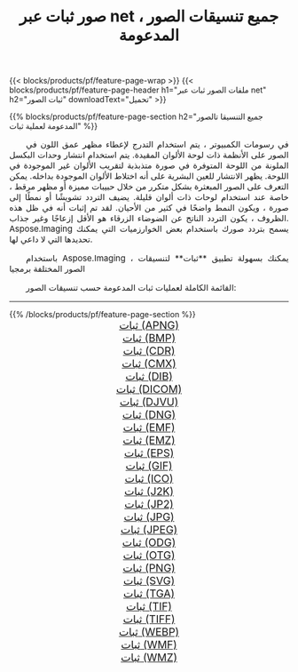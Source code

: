 ﻿---
title: صور ثبات عبر net ، جميع تنسيقات الصور المدعومة 
weight: 3920
url: /ar/net/dither/ 
lang: ar
langdirlevel: 2
locales: zh-hans,ja,it,ru,de,es,fr,nl,id,lt,pl,pt,vi,tr,ko,zh-hant,ar,hi,th,sv,cs,uk,he
description: باستخدام Aspose.Imaging يمكنك بسهولة ثبات الصور عبر net
---

{{< blocks/products/pf/feature-page-wrap >}}
{{< blocks/products/pf/feature-page-header h1="ملفات الصور ثبات عبر net" h2="ثبات الصور" downloadText="تحميل" >}}


{{% blocks/products/pf/feature-page-section  h2="جميع التنسيقا تالصور  المدعومة لعملية ثبات" %}}
<p align="justify" style="text-indent:2em;font-size:15px;">
في رسومات الكمبيوتر ، يتم استخدام التدرج لإعطاء مظهر عمق اللون في الصور على الأنظمة ذات لوحة الألوان المقيدة. يتم استخدام انتشار وحدات البكسل الملونة من اللوحة المتوفرة في صورة متذبذبة لتقريب الألوان غير الموجودة في اللوحة. يظهر الانتشار للعين البشرية على أنه اختلاط الألوان الموجودة بداخله. يمكن التعرف على الصور المبعثرة بشكل متكرر من خلال حبيبات مميزة أو مظهر مرقط ، خاصة عند استخدام لوحات ذات ألوان قليلة. يضيف التردد تشويشًا أو نمطًا إلى صورة ، ويكون النمط واضحًا في كثير من الأحيان. لقد تم إثبات أنه في ظل هذه الظروف ، يكون التردد الناتج عن الضوضاء الزرقاء هو الأقل إزعاجًا وغير جذاب. Aspose.Imaging يسمح بتردد صورك باستخدام بعض الخوارزميات التي يمكنك تحديدها التي لا داعي لها.
</p>
<p align="justify" style="text-indent:2em;font-size:15px;">
باستخدام Aspose.Imaging ، يمكنك بسهولة تطبيق **ثبات** لتنسيقات الصور المختلفة برمجيا
</p>
<p align="justify" style="text-indent:2em;font-size:15px;">
القائمة الكاملة لعمليات ثبات المدعومة حسب تنسيقات الصور:
</p>
<hr/>
{{% /blocks/products/pf/feature-page-section %}}
<div class="container-fluid productfamilypage bg-gray">
    <div class="convertypes bg-gray agp-content section">
        <div class="container">
		<div class="row other-converters" style="gap: 10px;font-size: 19px;text-align:center;">
		    <div class='col-md-2 other-converter remove-lp remove-rp'><a href="/imaging/ar/net/dither/apng/" style="padding:15px;">ثبات (APNG)</a></div><div class='col-md-2 other-converter remove-lp remove-rp'><a href="/imaging/ar/net/dither/bmp/" style="padding:15px;">ثبات (BMP)</a></div><div class='col-md-2 other-converter remove-lp remove-rp'><a href="/imaging/ar/net/dither/cdr/" style="padding:15px;">ثبات (CDR)</a></div><div class='col-md-2 other-converter remove-lp remove-rp'><a href="/imaging/ar/net/dither/cmx/" style="padding:15px;">ثبات (CMX)</a></div><div class='col-md-2 other-converter remove-lp remove-rp'><a href="/imaging/ar/net/dither/dib/" style="padding:15px;">ثبات (DIB)</a></div><div class='col-md-2 other-converter remove-lp remove-rp'><a href="/imaging/ar/net/dither/dicom/" style="padding:15px;">ثبات (DICOM)</a></div><div class='col-md-2 other-converter remove-lp remove-rp'><a href="/imaging/ar/net/dither/djvu/" style="padding:15px;">ثبات (DJVU)</a></div><div class='col-md-2 other-converter remove-lp remove-rp'><a href="/imaging/ar/net/dither/dng/" style="padding:15px;">ثبات (DNG)</a></div><div class='col-md-2 other-converter remove-lp remove-rp'><a href="/imaging/ar/net/dither/emf/" style="padding:15px;">ثبات (EMF)</a></div><div class='col-md-2 other-converter remove-lp remove-rp'><a href="/imaging/ar/net/dither/emz/" style="padding:15px;">ثبات (EMZ)</a></div><div class='col-md-2 other-converter remove-lp remove-rp'><a href="/imaging/ar/net/dither/eps/" style="padding:15px;">ثبات (EPS)</a></div><div class='col-md-2 other-converter remove-lp remove-rp'><a href="/imaging/ar/net/dither/gif/" style="padding:15px;">ثبات (GIF)</a></div><div class='col-md-2 other-converter remove-lp remove-rp'><a href="/imaging/ar/net/dither/ico/" style="padding:15px;">ثبات (ICO)</a></div><div class='col-md-2 other-converter remove-lp remove-rp'><a href="/imaging/ar/net/dither/j2k/" style="padding:15px;">ثبات (J2K)</a></div><div class='col-md-2 other-converter remove-lp remove-rp'><a href="/imaging/ar/net/dither/jp2/" style="padding:15px;">ثبات (JP2)</a></div><div class='col-md-2 other-converter remove-lp remove-rp'><a href="/imaging/ar/net/dither/jpg/" style="padding:15px;">ثبات (JPG)</a></div><div class='col-md-2 other-converter remove-lp remove-rp'><a href="/imaging/ar/net/dither/jpeg/" style="padding:15px;">ثبات (JPEG)</a></div><div class='col-md-2 other-converter remove-lp remove-rp'><a href="/imaging/ar/net/dither/odg/" style="padding:15px;">ثبات (ODG)</a></div><div class='col-md-2 other-converter remove-lp remove-rp'><a href="/imaging/ar/net/dither/otg/" style="padding:15px;">ثبات (OTG)</a></div><div class='col-md-2 other-converter remove-lp remove-rp'><a href="/imaging/ar/net/dither/png/" style="padding:15px;">ثبات (PNG)</a></div><div class='col-md-2 other-converter remove-lp remove-rp'><a href="/imaging/ar/net/dither/svg/" style="padding:15px;">ثبات (SVG)</a></div><div class='col-md-2 other-converter remove-lp remove-rp'><a href="/imaging/ar/net/dither/tga/" style="padding:15px;">ثبات (TGA)</a></div><div class='col-md-2 other-converter remove-lp remove-rp'><a href="/imaging/ar/net/dither/tif/" style="padding:15px;">ثبات (TIF)</a></div><div class='col-md-2 other-converter remove-lp remove-rp'><a href="/imaging/ar/net/dither/tiff/" style="padding:15px;">ثبات (TIFF)</a></div><div class='col-md-2 other-converter remove-lp remove-rp'><a href="/imaging/ar/net/dither/webp/" style="padding:15px;">ثبات (WEBP)</a></div><div class='col-md-2 other-converter remove-lp remove-rp'><a href="/imaging/ar/net/dither/wmf/" style="padding:15px;">ثبات (WMF)</a></div><div class='col-md-2 other-converter remove-lp remove-rp'><a href="/imaging/ar/net/dither/wmz/" style="padding:15px;">ثبات (WMZ)</a></div>
                </div>
        </div>
    </div>
</div>
<br/>
